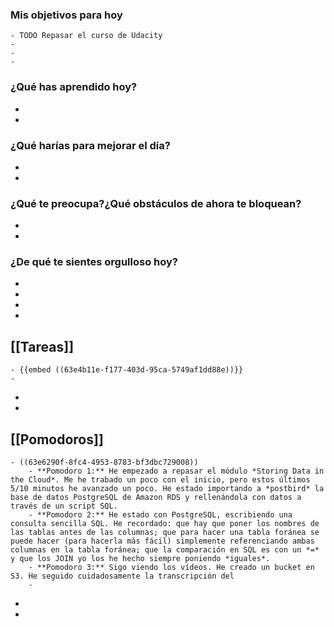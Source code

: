 ### Mis objetivos para hoy
	- TODO Repasar el curso de Udacity
	-
	-
	-
### ¿Qué has aprendido hoy?
-
-
### ¿Qué harías para mejorar el día?
-
-
### ¿Qué te preocupa?¿Qué obstáculos de ahora te bloquean?
-
-
### ¿De qué te sientes orgulloso hoy?
-
-
-
-
## [[Tareas]]
	- {{embed ((63e4b11e-f177-403d-95ca-5749af1dd88e))}}
	-
-
-
## [[Pomodoros]]
	- ((63e6290f-8fc4-4953-8783-bf3dbc729008))
		- **Pomodoro 1:** He empezado a repasar el módulo *Storing Data in the Cloud*. Me he trabado un poco con el inicio, pero estos últimos 5/10 minutos he avanzado un poco. He estado importando a *postbird* la base de datos PostgreSQL de Amazon RDS y rellenándola con datos a través de un script SQL.
		- **Pomodoro 2:** He estado con PostgreSQL, escribiendo una consulta sencilla SQL. He recordado: que hay que poner los nombres de las tablas antes de las columnas; que para hacer una tabla foránea se puede hacer (para hacerla más fácil) simplemente referenciando ambas columnas en la tabla foránea; que la comparación en SQL es con un *=* y que los JOIN yo los he hecho siempre poniendo *iguales*.
		- **Pomodoro 3:** Sigo viendo los vídeos. He creado un bucket en S3. He seguido cuidadosamente la transcripción del
		-
-
-